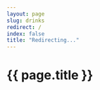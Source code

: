 ```yaml
---
layout: page
slug: drinks
redirect: /
index: false
title: "Redirecting..."
---
```

# {{ page.title }}